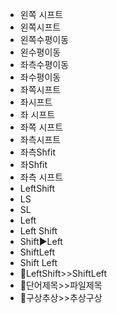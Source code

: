 - 왼쪽 시프트
- 왼쪽시프트
- 왼쪽수평이동
- 왼수평이동
- 좌측수평이동
- 좌수평이동
- 좌쪽시프트
- 좌시프트
- 좌 시프트
- 좌쪽 시프트
- 좌측시프트
- 좌측Shfit
- 좌Shfit
- 좌측 시프트
- LeftShift
- LS
- SL
- Left
- Left Shift
- Shift▶️Left
- ShiftLeft
- Shift Left
- 📌LeftShift>>ShiftLeft
- 📌단어제목>>파일제목
- 📌구상추상>>추상구상